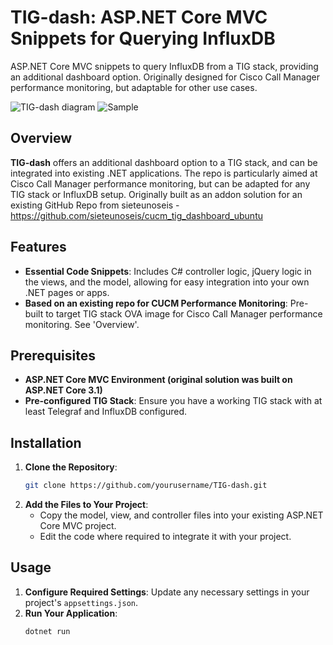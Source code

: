 # TIG-dash: ASP.NET Core MVC Snippets for Querying InfluxDB
ASP.NET Core MVC snippets to query InfluxDB from a TIG stack, providing an additional dashboard option. Originally designed for Cisco Call Manager performance monitoring, but adaptable for other use cases.

![TIG-dash diagram](https://github.com/user-attachments/assets/cb8b13e3-36df-4809-83d1-ee64bb448aa9)
![Sample](https://github.com/user-attachments/assets/ee4e33b7-7e64-4dc1-b295-01d98a937cee)


## Overview
**TIG-dash** offers an additional dashboard option to a TIG stack, and can be integrated into existing .NET applications. The repo is particularly aimed at Cisco Call Manager performance monitoring, but can be adapted for any TIG stack or InfluxDB setup. Originally built as an addon solution for an existing GitHub Repo from sieteunoseis - https://github.com/sieteunoseis/cucm_tig_dashboard_ubuntu

## Features
- **Essential Code Snippets**: Includes C# controller logic, jQuery logic in the views, and the model, allowing for easy integration into your own .NET pages or apps.
- **Based on an existing repo for CUCM Performance Monitoring**: Pre-built to target TIG stack OVA image for Cisco Call Manager performance monitoring. See 'Overview'.

## Prerequisites
- **ASP.NET Core MVC Environment (original solution was built on ASP.NET Core 3.1)**
- **Pre-configured TIG Stack**: Ensure you have a working TIG stack with at least Telegraf and InfluxDB configured.

## Installation
1. **Clone the Repository**:
    ```bash
    git clone https://github.com/yourusername/TIG-dash.git
    ```
2. **Add the Files to Your Project**:
    - Copy the model, view, and controller files into your existing ASP.NET Core MVC project.
    - Edit the code where required to integrate it with your project.
  
## Usage
1. **Configure Required Settings**: Update any necessary settings in your project's `appsettings.json`.
2. **Run Your Application**:
    ```bash
    dotnet run
    ```
